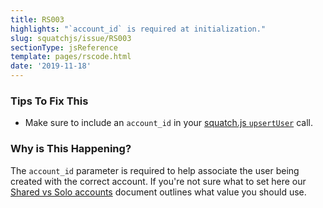 ```yaml
---
title: RS003
highlights: "`account_id` is required at initialization."
slug: squatchjs/issue/RS003
sectionType: jsReference
template: pages/rscode.html
date: '2019-11-18'
---
```


### Tips To Fix This

 - Make sure to include an `account_id` in your [squatch.js `upsertUser`](/developer/squatchjs/v2/reference/#upsertuser) call.

### Why is This Happening?

The `account_id` parameter is required to help associate the user being created with the correct account. If you're not sure what to set here our [Shared vs Solo accounts](/shared-vs-solo-accounts) document outlines what value you should use.
